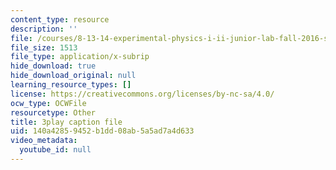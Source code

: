 ```yaml
---
content_type: resource
description: ''
file: /courses/8-13-14-experimental-physics-i-ii-junior-lab-fall-2016-spring-2017/140a42859452b1dd08ab5a5ad7a4d633_lSUET2RmOh4.srt
file_size: 1513
file_type: application/x-subrip
hide_download: true
hide_download_original: null
learning_resource_types: []
license: https://creativecommons.org/licenses/by-nc-sa/4.0/
ocw_type: OCWFile
resourcetype: Other
title: 3play caption file
uid: 140a4285-9452-b1dd-08ab-5a5ad7a4d633
video_metadata:
  youtube_id: null
---
```

